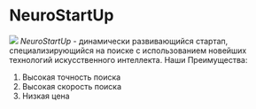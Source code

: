 # NeuroStartUp
![](https://netology-code.github.io/git-homeworks/introduction/assets/logo.png)
*NeuroStartUp* - динамически развивающийся стартап, специализирующийся на поиске с использованием новейших технологий искусственного интеллекта.
Наши Преимущества:
1. Высокая точность поиска
2. Высокая скорость поиска
3. Низкая цена
